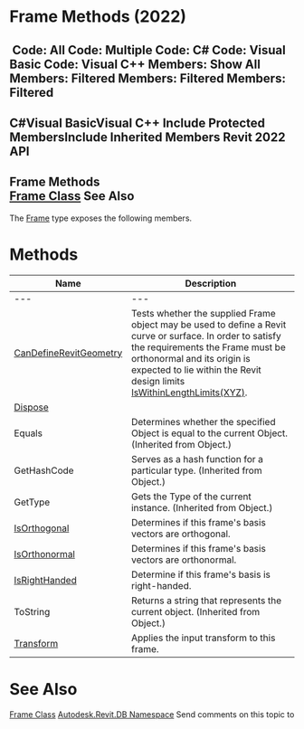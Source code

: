 # Frame Methods (2022)

﻿
 Code: All Code: Multiple Code: C# Code: Visual Basic Code: Visual C++  Members: Show All Members: Filtered Members: Filtered Members: Filtered   
---  
C#Visual BasicVisual C++
Include Protected MembersInclude Inherited Members
Revit 2022 API  
---  
Frame Methods  
[Frame Class](d44b3fd1-34d0-bfd0-55f6-de24235edf2e.md "Frame Class") See Also  
---  
The [Frame](d44b3fd1-34d0-bfd0-55f6-de24235edf2e.md "Frame Class") type exposes the following members.
# Methods
| Name | Description |
| --- | --- |
| --- | --- | --- |
| [CanDefineRevitGeometry](49a621dd-b76c-d0b2-7850-a846a14edbfe.md "CanDefineRevitGeometry Method") | Tests whether the supplied Frame object may be used to define a Revit curve or surface. In order to satisfy the requirements the Frame must be orthonormal and its origin is expected to lie within the Revit design limits [IsWithinLengthLimits(XYZ)](ac2171af-4250-8a30-faa7-4d7030d29a03.md "IsWithinLengthLimits Method"). |
| [Dispose](01664e31-f00c-d00b-4b5a-ae563a69e73b.md "Dispose Method") |
| Equals | Determines whether the specified Object is equal to the current Object. (Inherited from Object.) |
| GetHashCode | Serves as a hash function for a particular type.  (Inherited from Object.) |
| GetType | Gets the Type of the current instance. (Inherited from Object.) |
| [IsOrthogonal](50351f59-56cc-0e6a-9db6-02b6b5cb0f21.md "IsOrthogonal Method") | Determines if this frame's basis vectors are orthogonal. |
| [IsOrthonormal](8ef3b2a0-119d-12c1-9e13-a3a878e76580.md "IsOrthonormal Method") | Determines if this frame's basis vectors are orthonormal. |
| [IsRightHanded](9a9727f4-270c-f6b0-60ce-482889e15213.md "IsRightHanded Method") | Determine if this frame's basis is right-handed. |
| ToString | Returns a string that represents the current object. (Inherited from Object.) |
| [Transform](50ef89f7-1c5b-46ad-a33d-911b6834f8e6.md "Transform Method") | Applies the input transform to this frame. |

# See Also
[Frame Class](d44b3fd1-34d0-bfd0-55f6-de24235edf2e.md "Frame Class")
[Autodesk.Revit.DB Namespace](87546ba7-461b-c646-cbb1-2cb8f5bff8b2.md "Autodesk.Revit.DB Namespace")
Send comments on this topic to 